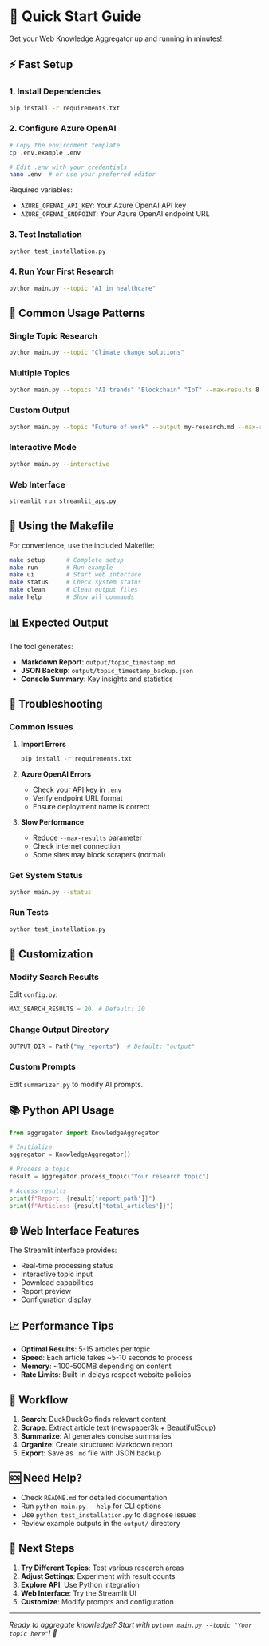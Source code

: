 # 🚀 Quick Start Guide

Get your Web Knowledge Aggregator up and running in minutes!

## ⚡ Fast Setup

### 1. Install Dependencies
```bash
pip install -r requirements.txt
```

### 2. Configure Azure OpenAI
```bash
# Copy the environment template
cp .env.example .env

# Edit .env with your credentials
nano .env  # or use your preferred editor
```

Required variables:
- `AZURE_OPENAI_API_KEY`: Your Azure OpenAI API key
- `AZURE_OPENAI_ENDPOINT`: Your Azure OpenAI endpoint URL

### 3. Test Installation
```bash
python test_installation.py
```

### 4. Run Your First Research
```bash
python main.py --topic "AI in healthcare"
```

## 🎯 Common Usage Patterns

### Single Topic Research
```bash
python main.py --topic "Climate change solutions"
```

### Multiple Topics
```bash
python main.py --topics "AI trends" "Blockchain" "IoT" --max-results 8
```

### Custom Output
```bash
python main.py --topic "Future of work" --output my-research.md --max-results 15
```

### Interactive Mode
```bash
python main.py --interactive
```

### Web Interface
```bash
streamlit run streamlit_app.py
```

## 🔧 Using the Makefile

For convenience, use the included Makefile:

```bash
make setup      # Complete setup
make run        # Run example
make ui         # Start web interface
make status     # Check system status
make clean      # Clean output files
make help       # Show all commands
```

## 📊 Expected Output

The tool generates:
- **Markdown Report**: `output/topic_timestamp.md` 
- **JSON Backup**: `output/topic_timestamp_backup.json`
- **Console Summary**: Key insights and statistics

## 🐛 Troubleshooting

### Common Issues

1. **Import Errors**
   ```bash
   pip install -r requirements.txt
   ```

2. **Azure OpenAI Errors**
   - Check your API key in `.env`
   - Verify endpoint URL format
   - Ensure deployment name is correct

3. **Slow Performance**
   - Reduce `--max-results` parameter
   - Check internet connection
   - Some sites may block scrapers (normal)

### Get System Status
```bash
python main.py --status
```

### Run Tests
```bash
python test_installation.py
```

## 🎨 Customization

### Modify Search Results
Edit `config.py`:
```python
MAX_SEARCH_RESULTS = 20  # Default: 10
```

### Change Output Directory
```python
OUTPUT_DIR = Path("my_reports")  # Default: "output"
```

### Custom Prompts
Edit `summarizer.py` to modify AI prompts.

## 📚 Python API Usage

```python
from aggregator import KnowledgeAggregator

# Initialize
aggregator = KnowledgeAggregator()

# Process a topic
result = aggregator.process_topic("Your research topic")

# Access results
print(f"Report: {result['report_path']}")
print(f"Articles: {result['total_articles']}")
```

## 🌐 Web Interface Features

The Streamlit interface provides:
- Real-time processing status
- Interactive topic input
- Download capabilities
- Report preview
- Configuration display

## 📈 Performance Tips

- **Optimal Results**: 5-15 articles per topic
- **Speed**: Each article takes ~5-10 seconds to process
- **Memory**: ~100-500MB depending on content
- **Rate Limits**: Built-in delays respect website policies

## 🔄 Workflow

1. **Search**: DuckDuckGo finds relevant content
2. **Scrape**: Extract article text (newspaper3k + BeautifulSoup)
3. **Summarize**: AI generates concise summaries
4. **Organize**: Create structured Markdown report
5. **Export**: Save as `.md` file with JSON backup

## 🆘 Need Help?

- Check `README.md` for detailed documentation
- Run `python main.py --help` for CLI options
- Use `python test_installation.py` to diagnose issues
- Review example outputs in the `output/` directory

## 🎯 Next Steps

1. **Try Different Topics**: Test various research areas
2. **Adjust Settings**: Experiment with result counts
3. **Explore API**: Use Python integration
4. **Web Interface**: Try the Streamlit UI
5. **Customize**: Modify prompts and configuration

---

*Ready to aggregate knowledge? Start with `python main.py --topic "Your topic here"`! 🚀*